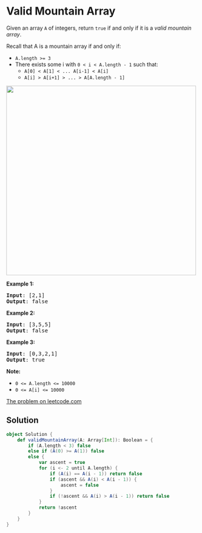 # Valid Mountain Array

Given an array `A` of integers, return `true` if and only if it is a _valid
mountain array_.

Recall that A is a mountain array if and only if:


* `A.length >= 3`
* There exists some i with `0 < i < A.length - 1` such that:
	* `A[0] < A[1] < ... A[i-1] < A[i]`
	* `A[i] > A[i+1] > ... > A[A.length - 1]`

<img src="https://assets.leetcode.com/uploads/2019/10/20/hint_valid_mountain_array.png" width="500">

**Example 1:**
<pre>
<b>Input</b>: [2,1]
<b>Output</b>: false
</pre>

**Example 2:**
<pre>
<b>Input</b>: [3,5,5]
<b>Output</b>: false
</pre>

**Example 3:**
<pre>
<b>Input</b>: [0,3,2,1]
<b>Output</b>: true
</pre>

**Note:**

* `0 <= A.length <= 10000`
* `0 <= A[i] <= 10000`

[The problem on leetcode.com](https://leetcode.com/problems/valid-mountain-array/)

## Solution

```scala
object Solution {
    def validMountainArray(A: Array[Int]): Boolean = {
        if (A.length < 3) false
        else if (A(0) >= A(1)) false
        else {
            var ascent = true
            for (i <- 2 until A.length) {
                if (A(i) == A(i - 1)) return false
                if (ascent && A(i) < A(i - 1)) {
                    ascent = false
                }
                if (!ascent && A(i) > A(i - 1)) return false
            }
            return !ascent
        }
    }
}
```

